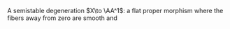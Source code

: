 A semistable degeneration $X\to \AA^1$: a flat proper morphism where the fibers away from zero are smooth and 